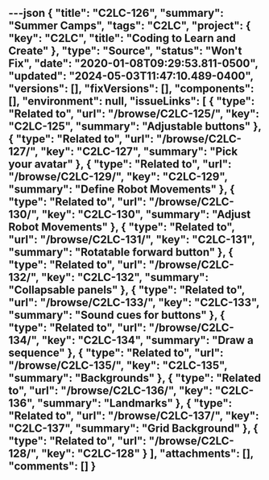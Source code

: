 ---json
{
  "title": "C2LC-126",
  "summary": "Summer Camps",
  "tags": "C2LC",
  "project": {
    "key": "C2LC",
    "title": "Coding to Learn and Create"
  },
  "type": "Source",
  "status": "Won't Fix",
  "date": "2020-01-08T09:29:53.811-0500",
  "updated": "2024-05-03T11:47:10.489-0400",
  "versions": [],
  "fixVersions": [],
  "components": [],
  "environment": null,
  "issueLinks": [
    {
      "type": "Related to",
      "url": "/browse/C2LC-125/",
      "key": "C2LC-125",
      "summary": "Adjustable buttons"
    },
    {
      "type": "Related to",
      "url": "/browse/C2LC-127/",
      "key": "C2LC-127",
      "summary": "Pick your avatar"
    },
    {
      "type": "Related to",
      "url": "/browse/C2LC-129/",
      "key": "C2LC-129",
      "summary": "Define Robot Movements"
    },
    {
      "type": "Related to",
      "url": "/browse/C2LC-130/",
      "key": "C2LC-130",
      "summary": "Adjust Robot Movements"
    },
    {
      "type": "Related to",
      "url": "/browse/C2LC-131/",
      "key": "C2LC-131",
      "summary": "Rotatable forward button"
    },
    {
      "type": "Related to",
      "url": "/browse/C2LC-132/",
      "key": "C2LC-132",
      "summary": "Collapsable panels"
    },
    {
      "type": "Related to",
      "url": "/browse/C2LC-133/",
      "key": "C2LC-133",
      "summary": "Sound cues for buttons"
    },
    {
      "type": "Related to",
      "url": "/browse/C2LC-134/",
      "key": "C2LC-134",
      "summary": "Draw a sequence"
    },
    {
      "type": "Related to",
      "url": "/browse/C2LC-135/",
      "key": "C2LC-135",
      "summary": "Backgrounds"
    },
    {
      "type": "Related to",
      "url": "/browse/C2LC-136/",
      "key": "C2LC-136",
      "summary": "Landmarks"
    },
    {
      "type": "Related to",
      "url": "/browse/C2LC-137/",
      "key": "C2LC-137",
      "summary": "Grid Background"
    },
    {
      "type": "Related to",
      "url": "/browse/C2LC-128/",
      "key": "C2LC-128"
    }
  ],
  "attachments": [],
  "comments": []
}
---

        
